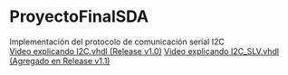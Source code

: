 # ProyectoFinalSDA
Implementación del protocolo de comunicación serial I2C  
<a href=" https://youtu.be/NH_5_MKFcT8">Video explicando I2C.vhdl (Release v1.0)</a>
<a href=" https://youtu.be/fOaYaHzCnVE">Video explicando I2C_SLV.vhdl (Agregado en Release v1.1)</a>
